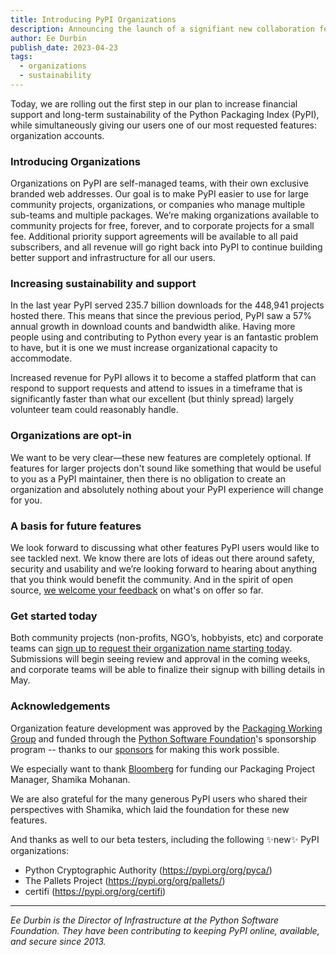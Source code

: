 ```yaml
---
title: Introducing PyPI Organizations
description: Announcing the launch of a signifiant new collaboration feature for PyPI
author: Ee Durbin
publish_date: 2023-04-23
tags:
  - organizations
  - sustainability
---
```


Today, we are rolling out the first step in our plan to increase financial
support and long-term sustainability of the Python Packaging Index (PyPI),
while simultaneously giving our users one of our most requested features:
organization accounts.

### Introducing Organizations

Organizations on PyPI are self-managed teams, with their own exclusive branded
web addresses. Our goal is to make PyPI easier to use for large community
projects, organizations, or companies who manage multiple sub-teams and multiple
packages. We’re making organizations available to community projects for free,
forever, and to corporate projects for a small fee. Additional priority support
agreements will be available to all paid subscribers, and all revenue will go
right back into PyPI to continue building better support and infrastructure
for all our users.

### Increasing sustainability and support

In the last year PyPI served 235.7 billion downloads for the 448,941 projects hosted
there. This means that since the previous period, PyPI saw a 57% annual growth in download counts
and bandwidth alike. Having more people using and contributing to Python every
year is an fantastic problem to have, but it is one we must increase
organizational capacity to accommodate.

Increased revenue for PyPI allows it to become a
staffed platform that can respond to support requests and attend to issues
in a timeframe that is significantly faster than what our excellent (but thinly
spread) largely volunteer team could reasonably handle.

### Organizations are opt-in

We want to be very clear—these new features are completely optional. If
features for larger projects don't sound like something that would be useful to
you as a PyPI maintainer, then there is no obligation to create an organization
and absolutely nothing about your PyPI experience will change for you.

### A basis for future features

We look forward to discussing what other features PyPI users would like to see
tackled next. We know there are lots of ideas out there around safety,
security and usability and we’re looking forward to hearing about anything that
you think would benefit the community. And in the spirit of open source, [we
welcome your feedback](https://github.com/pypi/warehouse/issues) on what's on
offer so far.

### Get started today

Both community projects (non-profits, NGO’s, hobbyists, etc) and corporate
teams can [sign up to request their organization name starting
today](https://pypi.org/manage/organizations/). Submissions will begin
seeing review and approval in the coming weeks, and corporate teams will be
able to finalize their signup with billing details in May.

### Acknowledgements

Organization feature development was approved by the
[Packaging Working Group](https://wiki.python.org/psf/PackagingWG)
and funded through the
[Python Software Foundation](https://www.python.org/psf-landing/)'s
sponsorship program -- thanks to our [sponsors](https://pypi.org/sponsors/)
for making this work possible.

We especially want to thank
[Bloomberg](https://www.bloomberg.com/company/values/tech-at-bloomberg/?ea-publisher=psf)
for funding our Packaging Project Manager, Shamika Mohanan.

We are also grateful for the many generous PyPI users who shared their
perspectives with Shamika, which laid the foundation for these new features.

And thanks as well to our beta
testers, including the following ✨new✨ PyPI organizations:

* Python Cryptographic Authority (<https://pypi.org/org/pyca/>)
* The Pallets Project (<https://pypi.org/org/pallets/>)
* certifi (<https://pypi.org/org/certifi>)

---

_Ee Durbin is the Director of Infrastructure at
the Python Software Foundation.
They have been contributing to keeping PyPI online, available, and
secure since 2013._
